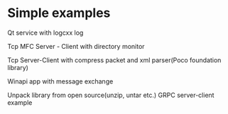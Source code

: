 # Simple examples
 Qt service with  logcxx log

 Tcp MFC Server - Client  with directory monitor

 Tcp Server-Client with compress packet and xml parser(Poco foundation library)

 Winapi app with message exchange

 Unpack library from open source(unzip, untar etc.)
 GRPC server-client example 
